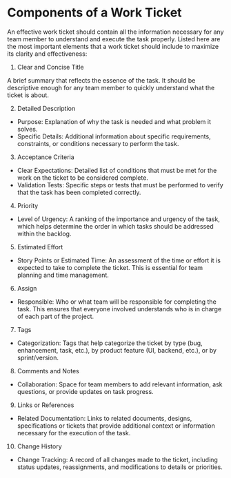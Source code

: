 # Components of a Work Ticket

An effective work ticket should contain all the information necessary for any team member to understand and execute the task properly. Listed here are the most important elements that a work ticket should include to maximize its clarity and effectiveness:

1. Clear and Concise Title

A brief summary that reflects the essence of the task. It should be descriptive enough for any team member to quickly understand what the ticket is about.

2. Detailed Description

  - Purpose: Explanation of why the task is needed and what problem it solves.
  - Specific Details: Additional information about specific requirements, constraints, or conditions necessary to perform the task.

3. Acceptance Criteria

  - Clear Expectations: Detailed list of conditions that must be met for the work on the ticket to be considered complete.
  - Validation Tests: Specific steps or tests that must be performed to verify that the task has been completed correctly.

4. Priority

  - Level of Urgency: A ranking of the importance and urgency of the task, which helps determine the order in which tasks should be addressed within the backlog.

5. Estimated Effort

  - Story Points or Estimated Time: An assessment of the time or effort it is expected to take to complete the ticket. This is essential for team planning and time management.

6. Assign

  - Responsible: Who or what team will be responsible for completing the task. This ensures that everyone involved understands who is in charge of each part of the project.

7. Tags

  - Categorization: Tags that help categorize the ticket by type (bug, enhancement, task, etc.), by product feature (UI, backend, etc.), or by sprint/version.

8. Comments and Notes

  - Collaboration: Space for team members to add relevant information, ask questions, or provide updates on task progress.

9. Links or References

  - Related Documentation: Links to related documents, designs, specifications or tickets that provide additional context or information necessary for the execution of the task.

10. Change History

  - Change Tracking: A record of all changes made to the ticket, including status updates, reassignments, and modifications to details or priorities.